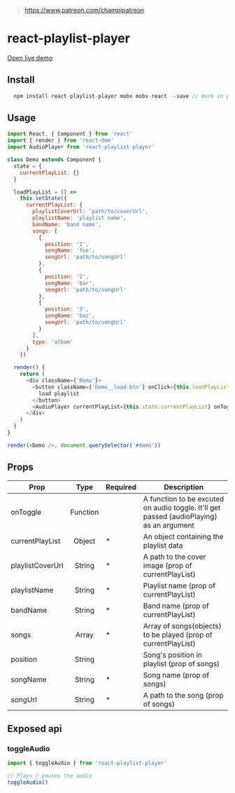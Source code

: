 > https://www.patreon.com/champipatreon

# react-playlist-player

[Open live demo](https://react-playlist-player.firebaseapp.com/)

## Install

```javascript
  npm install react-playlist-player mobx mobx-react --save // Work in progress - fixing it
```

## Usage

```javascript
import React, { Component } from 'react'
import { render } from 'react-dom'
import AudioPlayer from 'react-playlist-player'

class Demo extends Component {
  state = {
    currentPlayList: {}
  }

  loadPlayList = () =>
    this.setState({
      currentPlayList: {
        playlistCoverUrl: 'path/to/coverUrl',
        playlistName: 'playlist name',
        bandName: 'band name',
        songs: [
          {
            position: '1',
            songName: 'foo',
            songUrl: 'path/to/songUrl'
          },
          {
            position: '2',
            songName: 'bar',
            songUrl: 'path/to/songUrl'
          },
          {
            position: '3',
            songName: 'baz',
            songUrl: 'path/to/songUrl'
          }
        ],
        type: 'album'
      }
    })

  render() {
    return (
      <div className={'Demo'}>
        <button className={'Demo__load-btn'} onClick={this.loadPlayList}>
          load playlist
        </button>
        <AudioPlayer currentPlayList={this.state.currentPlayList} onToggle={({audioPlaying}) => console.log({audioPlaying})}/>
      </div>
    )
  }
}

render(<Demo />, document.querySelector('#demo'))
```

## Props

| Prop            |  Type  | Required | Description                                                    |
| --------------- | :----: | -------- | -------------------------------------------------------------- |
| onToggle | Function |     | A function to be excuted on audio toggle. It'll get passed {audioPlaying} as an argument                         |
| currentPlayList | Object | *     | An object containing the playlist data                         |
| playlistCoverUrl | String | *     | A path to the cover image (prop of currentPlayList)            |
| playlistName    | String | *     | Playlist name (prop of currentPlayList)                           |
| bandName        | String | *     | Band name (prop of currentPlayList)                            |
| songs           | Array  | *     | Array of songs(objects) to be played (prop of currentPlayList) |
| position        | String |     | Song's position in playlist (prop of songs)                    |
| songName        | String | *     | Song name (prop of songs)                                      |
| songUrl         | String | *     | A path to the song (prop of songs)                             |

## Exposed api

### toggleAudio

```javascript
import { toggleAudio } from 'react-playlist-player'

// Plays / pauses the audio
toggleAudio()
```
